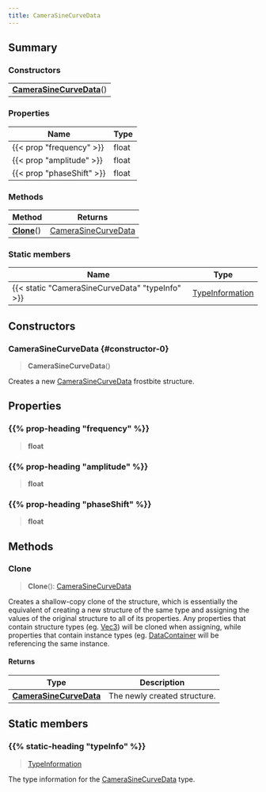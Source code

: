 ```yaml
---
title: CameraSineCurveData
---
```



## Summary
### Constructors
| |
| ----------- |
| **[CameraSineCurveData](#constructor-0)**() |

### Properties
| Name | Type |
| ---- | ---- |
| {{< prop "frequency" >}} | float |
| {{< prop "amplitude" >}} | float |
| {{< prop "phaseShift" >}} | float |

### Methods
| Method | Returns |
| ------ | ---- |
| **[Clone](#clone)**() | [CameraSineCurveData](/vext/ref/fb/camerasinecurvedata) |

### Static members
| Name | Type |
| ---- | ---- |
| {{< static "CameraSineCurveData" "typeInfo" >}} | [TypeInformation](/vext/ref/shared/class/typeinformation) |

## Constructors
### CameraSineCurveData {#constructor-0}
> **CameraSineCurveData**()

Creates a new [CameraSineCurveData](/vext/ref/fb/camerasinecurvedata) frostbite structure.

## Properties
### {{% prop-heading "frequency" %}}
> **float**

### {{% prop-heading "amplitude" %}}
> **float**

### {{% prop-heading "phaseShift" %}}
> **float**

## Methods
### Clone
> **Clone**(): [CameraSineCurveData](/vext/ref/fb/camerasinecurvedata)

Creates a shallow-copy clone of the structure, which is essentially the equivalent of creating a new structure of the same type and assigning the values of the original structure to all of its properties. Any properties that contain structure types (eg. [Vec3](/vext/ref/shared/class/vec3)) will be cloned when assigning, while properties that contain instance types (eg. [DataContainer](/vext/ref/shared/class/datacontainer) will be referencing the same instance.

#### Returns
| Type | Description |
| ---- | ----------- |
| **[CameraSineCurveData](/vext/ref/fb/camerasinecurvedata)** | The newly created structure. |

## Static members
### {{% static-heading "typeInfo" %}}
> [TypeInformation](/vext/ref/shared/class/typeinformation)

The type information for the [CameraSineCurveData](/vext/ref/fb/camerasinecurvedata) type.

